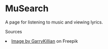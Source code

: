 # MuSearch
A page for listening to music and viewing lyrics.




Sources
<li><a href="https://www.freepik.com/free-vector/trendy-3d-zebra-black-white-stripes-distorted-backdrop_18695364.htm#query=black%20and%20white%20stripes%20pattern&position=14&from_view=keyword">Image by GarryKillian</a> on Freepik